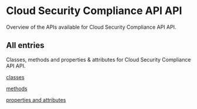 [
This is a templated file. Adding content to this file may result in it being
reverted. Instead, if you want to place additional content, create an
"overview_content.md" file in `docs/` directory. The Sphinx tool will
pick up on the content and merge the content.
]: #

# Cloud Security Compliance API API

Overview of the APIs available for Cloud Security Compliance API API.

## All entries

Classes, methods and properties & attributes for
Cloud Security Compliance API API.

[classes](https://cloud.google.com/python/docs/reference/google-cloud-cloudsecuritycompliance/latest/summary_class.html)

[methods](https://cloud.google.com/python/docs/reference/google-cloud-cloudsecuritycompliance/latest/summary_method.html)

[properties and
attributes](https://cloud.google.com/python/docs/reference/google-cloud-cloudsecuritycompliance/latest/summary_property.html)
